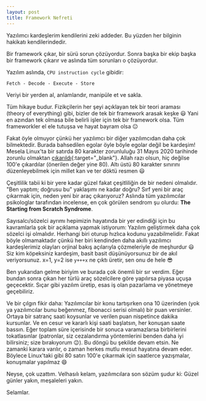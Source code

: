 ```yaml
---
layout: post
title: Framework Nefreti
---
```


Yazılımcı kardeşlerim kendilerini zeki addeder. Bu yüzden her bilginin hakikatı kendilerindedir.

Bir framework çıkar, bir sürü sorun çözüyordur. Sonra başka bir ekip başka bir framework çıkarır ve aslında tüm sorunları o çözüyordur.

Yazılım aslında, `CPU instruction cycle` gibidir:

`Fetch - Decode - Execute - Store`

Veriyi bir yerden al, anlamlandır, manipüle et ve sakla.

Tüm hikaye budur. Fizikçilerin her şeyi açıklayan tek bir teori araması (theory of everything) gibi, bizler de tek bir framework arasak keşke 😃 Yani en azından tek olmasa bile belirli işler için tek bir framework olsa. Tüm frameworkler el ele tutuşsa ve hayat bayram olsa 😐

Fakat öyle olmuyor çünkü her yazılımcı bir diğer yazılımcıdan daha çok bilmektedir. Burada bahsedilen egolar öyle böyle egolar değil be kardeşim! Mesela Linux'ta bir satırda 80 karakter zorunluluğu 31 Mayıs 2020 tarihinde zorunlu olmaktan [çıkarıldı](https://git.kernel.org/pub/scm/linux/kernel/git/torvalds/linux.git/commit/?id=bdc48fa11e46f867ea4d75fa59ee87a7f48be144){:target="_blank"}. Allah razı olsun, hiç değilse 100'e çıkardılar (önerilen değer yine 80). Altı üstü 80 karakter sınırını düzenleyebilmek için millet kan ve ter döktü resmen 😃

Çeşitlilik tabii ki bir yere kadar güzel fakat çeşitliliğin de bir nedeni olmalıdır. "Ben yaptım; doğrusu bu" yaklaşımı ne kadar doğru? Sırf yeni bir araç çıkarmak için, neden yeni bir araç çıkarıyoruz? Aslında tüm yazılımcılar psikologlar tarafından incelense, en çok görülen sendrom şu olurdu: **The Starting from Scratch Syndrome**.

Sayısalcı/sözelci ayrımı hepimizin hayatında bir yer edindiği için bu kavramlarla şok bir açıklama yapmak istiyorum: Yazılım geliştirmek daha çok sözelci işi olmalıdır. Herhangi biri oturup hızlıca kodunu yazabilmelidir. Fakat böyle olmamaktadır çünkü her biri kendinden daha akıllı yazılımcı kardeşlerimiz olayları orjinal bakış açılarıyla çözmeleriyle de meşhurdur 😃 Siz kim köpeksiniz kardeşim, basit basit düşünüyorsunuz bir de akıl veriyorsunuz. x=1, y=2 ise `y+++x` ne çıktı üretir, sen onu de hele 😎

Ben yukarıdan gelme biriyim ve burada çok önemli bir sır verdim. Eğer bundan sonra çıkan her türlü araç sözelcilere göre yapılırsa piyasa uçuşa geçecektir. Sıçar gibi yazılım üretip, esas iş olan pazarlama ve yönetmeye geçebiliriz.

Ve bir çılgın fikir daha: Yazılımcılar bir konu tartışırken ona 10 üzerinden (yok ya yazılımcılar bunu beğenmez, fibonacci serisi olmalı) bir puan versinler. Ortaya bir satranç saati koysunlar ve verilen puan nispetince dakika kursunlar. Ve en cesur ve kararlı kişi saati başlatsın, her konuşan saate bassın. Eğer toplam süre içerisinde bir sonuca varamazlarsa birbirlerini tokatlasınlar (patronlar, siz cezalandırma yöntemlerini benden daha iyi bilirsiniz; size bırakıyorum 😉). Bu döngü bu şekilde devam etsin. Ne zamanki karara varılır, o zaman herkes mutlu mesut hayatına devam eder. Böylece Linux'taki gibi 80 satırı 100'e çıkarmak için saatlerce yazışmalar, konuşmalar yapılmaz 😄

Neyse, çok uzattım. Velhasılı kelam, yazılımcılara son sözüm şudur ki: Güzel günler yakın, meşaleleri yakın.

Selamlar.